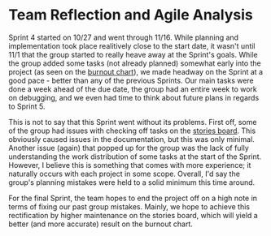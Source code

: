 # Team Reflection and Agile Analysis
Sprint 4 started on 10/27 and went through 11/16. While planning and implementation took place realitively close to the start date, it wasn't until 11/1 that the group started to really heave away at the Sprint's goals. While the group added some tasks (not already planned) somewhat early into the project (as seen on the [burnout chart](https://github.com/EthanHuston/CSE-3902-Legendary-Legend-of-Zelda-Dungeon/blob/master/docs/sprint4/BurndownChart.PNG)), we made headway on the Sprint at a good pace - better than any of the previous Sprints. Our main tasks were done a week ahead of the due date, the group had an entire week to work on debugging, and we even had time to think about future plans in regards to Sprint 5.

This is not to say that this Sprint went without its problems. First off, some of the group had issues with checking off tasks on the [stories board](https://github.com/EthanHuston/CSE-3902-Legendary-Legend-of-Zelda-Dungeon/tree/master/docs/sprint4/azure-board-stories). This obviously caused issues in the documentation, but this was only minimal. Another issue (again) that popped up for the group was the lack of fully understanding the work distribution of some tasks at the start of the Sprint. However, I believe this is something that comes with more experience; it naturally occurs with each project in some scope. Overall, I'd say the group's planning mistakes were held to a solid minimum this time around.

For the final Sprint, the team hopes to end the project off on a high note in terms of fixing our past group mistakes. Mainly, we hope to achieve this rectification by higher maintenance on the stories board, which will yield a better (and more accurate) result on the burnout chart.
